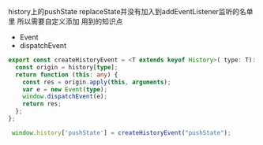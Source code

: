 history上的pushState replaceState并没有加入到addEventListener监听的名单里
所以需要自定义添加
用到的知识点

- Event
- dispatchEvent
```typescript
export const createHistoryEvent = <T extends keyof History>( type: T): (() => any) => {
  const origin = history[type];
  return function (this: any) {
    const res = origin.apply(this, arguments);
    var e = new Event(type);
    window.dispatchEvent(e);
    return res;
  };
};

 window.history['pushState'] = createHistoryEvent("pushState");
```
